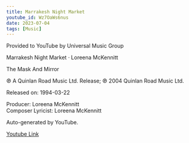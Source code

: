 ```yaml
---
title: Marrakesh Night Market
youtube_id: Wz7OaWs6nus
date: 2023-07-04
tags: [Music]
---
```

Provided to YouTube by Universal Music Group  

Marrakesh Night Market · Loreena McKennitt  

The Mask And Mirror  

℗ A Quinlan Road Music Ltd. Release; ℗ 2004 Quinlan Road Music Ltd.  

Released on: 1994-03-22  

Producer: Loreena McKennitt  
Composer  Lyricist: Loreena McKennitt  

Auto-generated by YouTube.  

[Youtube Link](https://www.youtube.com/watch?v=Wz7OaWs6nus)  